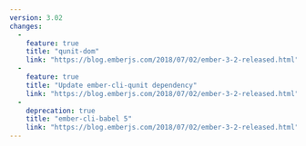 ```yaml
---
version: 3.02
changes:
  -
    feature: true
    title: "qunit-dom"
    link: "https://blog.emberjs.com/2018/07/02/ember-3-2-released.html"
  -
    feature: true
    title: "Update ember-cli-qunit dependency"
    link: "https://blog.emberjs.com/2018/07/02/ember-3-2-released.html"
  -
    deprecation: true
    title: "ember-cli-babel 5"
    link: "https://blog.emberjs.com/2018/07/02/ember-3-2-released.html"
---
```

